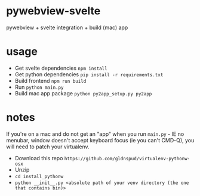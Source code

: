 # pywebview-svelte
pywebview + svelte integration + build (mac) app


# usage

- Get svelte dependencies `npm install`
- Get python dependencies `pip install -r requirements.txt`
- Build frontend `npm run build`
- Run `python main.py`
- Build mac app package `python py2app_setup.py py2app`


# notes
If you're on a mac and do not get an "app" when you run `main.py` - IE no menubar, window doesn't accept keyboard focus (ie you can't CMD-Q), you will need to patch your virtualenv.

- Download this repo `https://github.com/gldnspud/virtualenv-pythonw-osx`
- Unzip
- `cd install_pythonw`
- `python __init__.py <absolute path of your venv directory (the one that contains bin)>`


